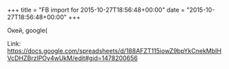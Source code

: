+++
title = "FB import for 2015-10-27T18:56:48+00:00"
date = "2015-10-27T18:56:48+00:00"
+++

Окей, google(

Link: <a href="https://docs.google.com/spreadsheets/d/188AFZT115iowZ9bpYkCnekMbIHVcDHZBrzIPOy4wUkM/edit#gid=1478200656">https://docs.google.com/spreadsheets/d/188AFZT115iowZ9bpYkCnekMbIHVcDHZBrzIPOy4wUkM/edit#gid=1478200656</a>
